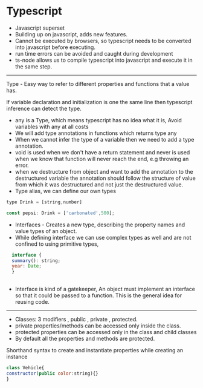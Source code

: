 # Typescript

- Javascript superset
- Building up on javascript, adds new features.
- Cannot be executed by browsers, so typescript needs to be converted into javascript before executing.
- run time errors can be avoided and caught during development
- ts-node allows us to compile typescript into javascript and execute it in the same step.
---
Type - Easy way to refer to different properties and functions that a value has.

If variable declaration and initialization is one the same line then typescript inference can detect the type.

- any is a Type, which means typescript has no idea what it is, Avoid variables with any at all costs
- We will add type annotations in functions which returns type any
- When we cannot infer the type of a variable then we need to add a type annotation.
- void is used when we don't have a return statement and never is used when we know that function will never reach the end, e.g throwing an error.
- when we destructure from object and want to add the annotation to the destructured variable the annotation should follow the structure of value from which it was destructured and not just the destructured value.
- Type alias, we can define our own types
```javascript
type Drink = [string,number]

const pepsi: Drink = ['carbonated',500];
```

- Interfaces - Creates a new type, describing the property names and value types of an object.
- While defining interface we can use complex types as well and are not confined to using primitive types, 
```javascript
  interface {
  summary(): string;
  year: Date;
  }
  
```
- Interface is kind of a gatekeeper, An object must implement an interface so that it could be passed to a function. This is the general idea for reusing code.

---
- Classes: 3 modifiers , public , private , protected.
- private properties/methods can be accessed only inside the class.
- protected properties can be accessed only in the class and child classes
- By default all the properties and methods are protected.

Shorthand syntax to create and instantiate properties while creating an instance 
```javascript
class Vehicle{
constructor(public color:string){}
}
```

<!--stackedit_data:
eyJoaXN0b3J5IjpbNDY1MDYwMDg1LDg5MjIyMTU3NSwtMjA4Nj
cwNjUwNywxNTUwMDMyMDI5LDk4MDQ4ODM4NywtMTQ3NTE4NzE2
MCwtNzUzNTE3MTkwLDI4Njc5MDA3MywyMDU2NjIzMzU3LC0xOT
M4ODQxMDgzLDE2MzIzMjk2MjcsMTQzMjM5Mjk1OSwtMTE0NjIz
OTExNCwtMTU2NzUxMDY2MCwtMjA4MzA4MDIwMCwxNDY3NjAwMD
Q2LDU2NjUxODUwMiwxMTI4ODU0MjQ2XX0=
-->
